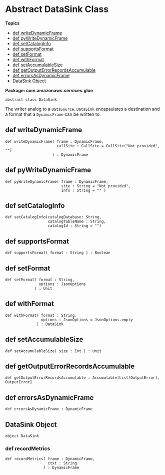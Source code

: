 # Abstract DataSink Class<a name="glue-etl-scala-apis-glue-datasink-class"></a>

**Topics**
+ [def writeDynamicFrame](#glue-etl-scala-apis-glue-datasink-class-defs-writeDynamicFrame)
+ [def pyWriteDynamicFrame](#glue-etl-scala-apis-glue-datasink-class-defs-pyWriteDynamicFrame)
+ [def setCatalogInfo](#glue-etl-scala-apis-glue-datasink-class-defs-setCatalogInfo)
+ [def supportsFormat](#glue-etl-scala-apis-glue-datasink-class-defs-supportsFormat)
+ [def setFormat](#glue-etl-scala-apis-glue-datasink-class-defs-setFormat)
+ [def withFormat](#glue-etl-scala-apis-glue-datasink-class-defs-withFormat)
+ [def setAccumulableSize](#glue-etl-scala-apis-glue-datasink-class-defs-setAccumulableSize)
+ [def getOutputErrorRecordsAccumulable](#glue-etl-scala-apis-glue-datasink-class-defs-getOutputErrorRecordsAccumulable)
+ [def errorsAsDynamicFrame](#glue-etl-scala-apis-glue-datasink-class-defs-errorsAsDynamicFrame)
+ [DataSink Object](#glue-etl-scala-apis-glue-datasink-object)

**Package: com\.amazonaws\.services\.glue**

```
abstract class DataSink
```

The writer analog to a `DataSource`\. `DataSink` encapsulates a destination and a format that a `DynamicFrame` can be written to\.

## def writeDynamicFrame<a name="glue-etl-scala-apis-glue-datasink-class-defs-writeDynamicFrame"></a>

```
def writeDynamicFrame( frame : DynamicFrame,
                       callSite : CallSite = CallSite("Not provided", "")
                     ) : DynamicFrame
```



## def pyWriteDynamicFrame<a name="glue-etl-scala-apis-glue-datasink-class-defs-pyWriteDynamicFrame"></a>

```
def pyWriteDynamicFrame( frame : DynamicFrame,
                         site : String = "Not provided",
                         info : String = "" )
```



## def setCatalogInfo<a name="glue-etl-scala-apis-glue-datasink-class-defs-setCatalogInfo"></a>

```
def setCatalogInfo(catalogDatabase: String, 
                   catalogTableName : String, 
                   catalogId : String = "")
```



## def supportsFormat<a name="glue-etl-scala-apis-glue-datasink-class-defs-supportsFormat"></a>

```
def supportsFormat( format : String ) : Boolean
```



## def setFormat<a name="glue-etl-scala-apis-glue-datasink-class-defs-setFormat"></a>

```
def setFormat( format : String,
               options : JsonOptions
             ) : Unit
```



## def withFormat<a name="glue-etl-scala-apis-glue-datasink-class-defs-withFormat"></a>

```
def withFormat( format : String,
                options : JsonOptions = JsonOptions.empty
              ) : DataSink
```



## def setAccumulableSize<a name="glue-etl-scala-apis-glue-datasink-class-defs-setAccumulableSize"></a>

```
def setAccumulableSize( size : Int ) : Unit
```



## def getOutputErrorRecordsAccumulable<a name="glue-etl-scala-apis-glue-datasink-class-defs-getOutputErrorRecordsAccumulable"></a>

```
def getOutputErrorRecordsAccumulable : Accumulable[List[OutputError], OutputError]
```



## def errorsAsDynamicFrame<a name="glue-etl-scala-apis-glue-datasink-class-defs-errorsAsDynamicFrame"></a>

```
def errorsAsDynamicFrame : DynamicFrame
```



## DataSink Object<a name="glue-etl-scala-apis-glue-datasink-object"></a>

```
object DataSink
```

### def recordMetrics<a name="glue-etl-scala-apis-glue-datasink-object-defs-recordMetrics"></a>

```
def recordMetrics( frame : DynamicFrame,
                   ctxt : String
                 ) : DynamicFrame
```

